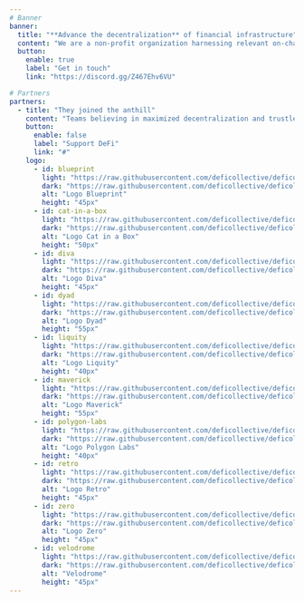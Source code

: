 ```yaml
---
# Banner
banner:
  title: "**Advance the decentralization** of financial infrastructure"
  content: "We are a non-profit organization harnessing relevant on-chain and off-chain resources to support decentralized finance (DeFi) on its mission to transform financial services into a secure, transparent and inclusive public infrastructure."
  button:
    enable: true
    label: "Get in touch"
    link: "https://discord.gg/Z467Ehv6VU"

# Partners
partners:
  - title: "They joined the anthill"
    content: "Teams believing in maximized decentralization and trustless support the DeFi Collective's mission and vision with donations and loans. Join them !"
    button:
      enable: false
      label: "Support DeFi"
      link: "#"
    logo:
      - id: blueprint
        light: "https://raw.githubusercontent.com/deficollective/deficollective.github.io/main/assets/images/partners/blueprint-light.svg"
        dark: "https://raw.githubusercontent.com/deficollective/deficollective.github.io/main/assets/images/partners/blueprint-dark.svg"
        alt: "Logo Blueprint"
        height: "45px"
      - id: cat-in-a-box
        light: "https://raw.githubusercontent.com/deficollective/deficollective.github.io/main/assets/images/partners/cat-in-a-box-light.svg"
        dark: "https://raw.githubusercontent.com/deficollective/deficollective.github.io/main/assets/images/partners/cat-in-a-box-dark.svg"
        alt: "Logo Cat in a Box"
        height: "50px"
      - id: diva
        light: "https://raw.githubusercontent.com/deficollective/deficollective.github.io/main/assets/images/partners/diva-light.svg"
        dark: "https://raw.githubusercontent.com/deficollective/deficollective.github.io/main/assets/images/partners/diva-dark.svg"
        alt: "Logo Diva"
        height: "45px"
      - id: dyad
        light: "https://raw.githubusercontent.com/deficollective/deficollective.github.io/main/assets/images/partners/dyad-light.svg"
        dark: "https://raw.githubusercontent.com/deficollective/deficollective.github.io/main/assets/images/partners/dyad-dark.svg"
        alt: "Logo Dyad"
        height: "55px"
      - id: liquity
        light: "https://raw.githubusercontent.com/deficollective/deficollective.github.io/main/assets/images/partners/liquity-light.svg"
        dark: "https://raw.githubusercontent.com/deficollective/deficollective.github.io/main/assets/images/partners/liquity-dark.svg"
        alt: "Logo Liquity"
        height: "40px"
      - id: maverick
        light: "https://raw.githubusercontent.com/deficollective/deficollective.github.io/main/assets/images/partners/maverick-light.svg"
        dark: "https://raw.githubusercontent.com/deficollective/deficollective.github.io/main/assets/images/partners/maverick-dark.svg"
        alt: "Logo Maverick"
        height: "55px"
      - id: polygon-labs
        light: "https://raw.githubusercontent.com/deficollective/deficollective.github.io/main/assets/images/partners/polygon-labs-light.svg"
        dark: "https://raw.githubusercontent.com/deficollective/deficollective.github.io/main/assets/images/partners/polygon-labs-dark.svg"
        alt: "Logo Polygon Labs"
        height: "40px"
      - id: retro
        light: "https://raw.githubusercontent.com/deficollective/deficollective.github.io/main/assets/images/partners/retro-light.svg"
        dark: "https://raw.githubusercontent.com/deficollective/deficollective.github.io/main/assets/images/partners/retro-dark.svg"
        alt: "Logo Retro"
        height: "45px"
      - id: zero
        light: "https://raw.githubusercontent.com/deficollective/deficollective.github.io/main/assets/images/partners/zero-light.svg"
        dark: "https://raw.githubusercontent.com/deficollective/deficollective.github.io/main/assets/images/partners/zero-dark.svg"
        alt: "Logo Zero"
        height: "45px"
      - id: velodrome
        light: "https://raw.githubusercontent.com/deficollective/deficollective.github.io/main/assets/images/partners/velodrome-dark.svg"
        dark: "https://raw.githubusercontent.com/deficollective/deficollective.github.io/main/assets/images/partners/velodrome-light.svg"
        alt: "Velodrome"
        height: "45px"
---
```

